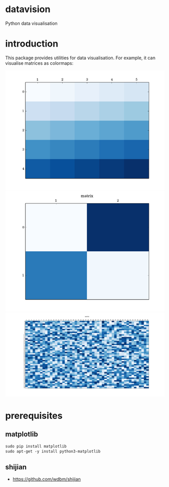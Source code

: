 # datavision

Python data visualisation

# introduction

This package provides utilities for data visualisation. For example, it can visualise matrices as colormaps:

![](images/image_1.png)
![](images/image_2.png)
![](images/image_3.png)

# prerequisites

## matplotlib

    sudo pip install matplotlib
    sudo apt-get -y install python3-matplotlib

## shijian

- <https://github.com/wdbm/shijian>
